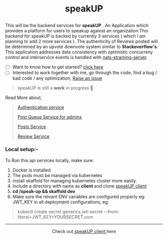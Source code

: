 # <p align='center'>**speakUP**<p/>

This will be the backend services for **speakUP** . An Application which provides a platform for users to speakup against an organization.This backend for speakUP is backed by currently 3 services ( which i am planning to add 2 more services ). The authenticity of Reviews posted will be determined by an upvote downvote system similar to **Stackoverflow's**. This application addresses  data consistency with optimistic concurreny control and interservice events is handled with  [nats-straming-server](https://github.com/nats-io/nats-streaming-server). 

 - [ ] Want to know how to get started? [click here]()<br>
 - [ ] Interested to work together with me, go through the code, find a bug / bad code / any optimization, [Raise an issue](https://github.com/iamrahulrnair/speak-up/issues)

> speakUP is still a **work** in progress 🙂

Read More about,
> [Authentication service](https://github.com/iamrahulrnair/speak-up/tree/main/auth)
> 
> [Post Queue Service for admins](https://github.com/iamrahulrnair/speak-up/tree/main/post_queue)
> 
> [Posts Service](https://github.com/iamrahulrnair/speak-up/tree/main/posting)
>
> [Review Service](https://github.com/iamrahulrnair/speak-up/tree/main/review)

### Local setup:-

To Run this api services locally, make sure:
1. Docker is installed
2. The pods must be managed via kubernetes
3. install skaffold for managing kubernetes cluster more easily.
4. Include a directory with name as **client** and clone [speakUP client](https://github.com/iamrahulrnair/speak-up_client)
5. **cd /speak-up && skaffold dev**
6. Make sure the relvant ENV variables are configured properly eg: JWT_KEY in all deployment configurations, eg:

> kubectl create secret generics jwt-secret --from-literal=JWT_KEY=YOURSECRET.com 

<hr>

<div align="center">
 Check out<a href="https://github.com/iamrahulrnair/speak-up_client"> speakUP client </a> here
</div>
